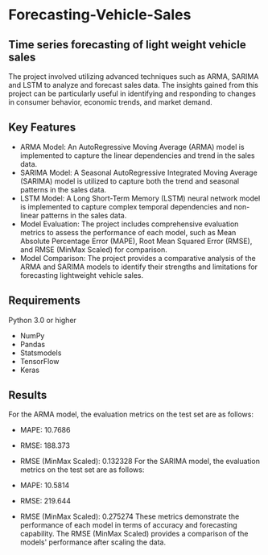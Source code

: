 # Forecasting-Vehicle-Sales
## Time series forecasting of light weight vehicle sales
The project involved utilizing advanced techniques such as ARMA, SARIMA and LSTM to analyze and forecast sales data. The insights gained from this project can be particularly useful in identifying and responding to changes in consumer behavior, economic trends, and market demand.
## Key Features
- ARMA Model: An AutoRegressive Moving Average (ARMA) model is implemented to capture the linear dependencies and trend in the sales data.
- SARIMA Model: A Seasonal AutoRegressive Integrated Moving Average (SARIMA) model is utilized to capture both the trend and seasonal patterns in the sales data.
- LSTM Model: A Long Short-Term Memory (LSTM) neural network model is implemented to capture complex temporal dependencies and non-linear patterns in the sales data.
- Model Evaluation: The project includes comprehensive evaluation metrics to assess the performance of each model, such as Mean Absolute Percentage Error (MAPE), Root Mean Squared Error (RMSE), and RMSE (MinMax Scaled) for comparison.
- Model Comparison: The project provides a comparative analysis of the ARMA and SARIMA models to identify their strengths and limitations for forecasting lightweight vehicle sales.
## Requirements
Python 3.0 or higher
- NumPy
- Pandas
- Statsmodels
- TensorFlow 
- Keras
## Results
For the ARMA model, the evaluation metrics on the test set are as follows:

- MAPE: 10.7686
- RMSE: 188.373
- RMSE (MinMax Scaled): 0.132328
For the SARIMA model, the evaluation metrics on the test set are as follows:

- MAPE: 10.5814
- RMSE: 219.644
- RMSE (MinMax Scaled): 0.275274
These metrics demonstrate the performance of each model in terms of accuracy and forecasting capability. The RMSE (MinMax Scaled) provides a comparison of the models' performance after scaling the data.
